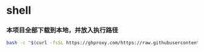 # shell


### 本项目全部下载到本地，并放入执行路径
```bash
bash -c "$(curl -fsSL https://ghproxy.com/https://raw.githubusercontent.com/Jetereting/shell/main/down.sh)"
```
